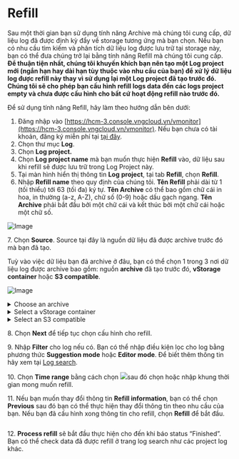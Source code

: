# Refill

Sau một thời gian bạn sử dụng tính năng Archive mà chúng tôi cung cấp, dữ liệu log đã được định kỳ đẩy về storage tương ứng mà bạn chọn. Nếu bạn có nhu cầu tìm kiếm và phân tích dữ liệu log được lưu trữ tại storage này, bạn có thể đưa chúng trở lại bằng tính năng Refill mà chúng tôi cung cấp. ****Để thuận tiện nhất, chúng tôi khuyến khích bạn nên tạo một Log project mới (ngắn hạn hay dài hạn tùy thuộc vào nhu cầu của bạn) để xử lý dữ liệu log được refill này thay vì sử dụng lại một Log project đã tạo trước đó. Chúng tôi sẽ cho phép bạn cấu hình refill logs data đến các logs project empty và chưa được cấu hình cho bất cứ hoạt động refill nào trước đó.****

Để sử dụng tính năng Refill, hãy làm theo hướng dẫn bên dưới:

1. Đăng nhập vào [https://hcm-3.console.vngcloud.vn/vmonitor](https://hcm-3.console.vngcloud.vn/vmonitor). Nếu bạn chưa có tài khoản, đăng ký miễn phí tại [tại đây](https://register.vngcloud.vn/signup).
2. Chọn thư mục **Log**.
3. Chọn **Log project.**
4. Chọn **Log project name** mà bạn muốn thực hiện **Refill** vào, dữ liệu sau khi refill sẽ được lưu trữ trong Log Project này.
5. Tại màn hình hiển thị thông tin **Log** **project**, tại tab **Refill**, chọn **Refill**.
6. Nhập **Refill name** theo quy định của chúng tôi. **Tên Refill** phải dài từ 1 (tối thiểu) tới 63 (tối đa) ký tự. **Tên Archive** có thể bao gồm chữ cái in hoa, in thường (a-z, A-Z), chữ số (0-9) hoặc dấu gạch ngang. **Tên Archive** phải bắt đầu bởi một chữ cái và kết thúc bởi một chữ cái hoặc một chữ số.

![Image](https://github.com/vngcloud/docs/blob/main/Vietnamese/.gitbook/assets/image%20(310).png?raw=true)

7\. Chọn **Source**. Source tại đây là nguồn dữ liệu đã được archive trước đó mà bạn đã tạo.

Tuỳ vào việc dữ liệu bạn đã archive ở đâu, bạn có thể chọn 1 trong 3 nơi dữ liệu log được archive bao gồm: nguồn **archive** đã tạo trước đó,  **vStorage container** hoặc **S3 compatible**. 

![Image](https://github.com/vngcloud/docs/blob/main/Vietnamese/.gitbook/assets/image%20(311).png?raw=true)

<details>

<summary>Choose an archive</summary>

Chọn một cấu hình **archive** đã tạo trước đó trong danh sách các cấu hình **archive** đang tồn tại trên hệ thống vMonitor Platform trong tài khoản Root User account hiện tại của bạn, hệ thống sẽ tự động điền đầy đủ các thông tin để có thể lấy được dữ liệu Logs

</details>

<details>

<summary>Select a vStorage container</summary>

Chọn **My container** nếu bạn muốn chọn vStorage container thuộc sở hữu của tài khoản bạn đang cần archive. Hoặc chọn **Custom container** nếu bạn muốn chọn vStorage container không thuộc sở hữu của tài khoản bạn đang cần archive.

* My container

1. Chọn một **Region**. Nếu bạn muốn xem lại thông tin **Region** và các **vStorage project** cũng như **vStorage container** bạn đang có trên hệ thống vStorage, hãy chọn tại ![](https://docs-admin.vngcloud.vn/download/thumbnails/49650640/image2023-4-27\_13-54-3.png?version=1\&modificationDate=1683512577000\&api=v2)
2. Chọn một **vStorage project** trong danh sách các project mà bạn đang có tại **Region** đã chọn trước đó trên hệ thống vStorage. Nếu danh sách vStorage project hiển thị cho bạn hiển thị đúng danh sách project tại thời điểm hiện tại, hãy chọn ![](https://docs-admin.vngcloud.vn/download/thumbnails/49650640/image2023-4-27\_13-55-2.png?version=1\&modificationDate=1683512577000\&api=v2).
3. Chọn một **vStorage container** trong danh sách các container mà bạn đang có tại **project** đã chọn trước đó trên hệ thống vStorage. Nếu danh sách vStorage container hiển thị cho bạn hiển thị đúng danh sách container tại thời điểm hiện tại, hãy chọn ![](https://docs-admin.vngcloud.vn/download/thumbnails/49650640/image2023-4-27\_13-55-2.png?version=1\&modificationDate=1683512577000\&api=v2).
4. Nhập **Access key** và **Secret key** để xác thực thông tin kết nối tới hệ thống vStorage. Bạn có thể tìm thấy **Access key** và **Secret key** theo hướng dẫn tại [Service Account](https://docs.vngcloud.vn/display/ONVINA/Service+Account) và [Sử dụng Service Account](https://docs.vngcloud.vn/pages/viewpage.action?pageId=49648950).
5. Chọn **Select**.

![](https://github.com/vngcloud/docs/blob/main/Vietnamese/.gitbook/assets/image%20(312).png?raw=true)

* Custom container

1. Chọn một **Region**. Nếu bạn muốn xem lại thông tin **Region** và các **vStorage project** cũng như vStorage container bạn đang có trên hệ thống vStorage, hãy chọn tại ![](https://docs-admin.vngcloud.vn/download/thumbnails/49650640/image2023-4-27\_13-54-3.png?version=1\&modificationDate=1683512577000\&api=v2)
2. Nhập tên một **vStorage container** mà bạn muốn thực hiện archive qua.
3. Nhập **Access key** và **Secret key** để xác thực thông tin kết nối tới hệ thống vStorage. Bạn có thể tìm thấy **Access key** và **Secret key** theo hướng dẫn tại [Service Account](https://docs.vngcloud.vn/display/ONVINA/Service+Account) và [Sử dụng Service Account](https://docs.vngcloud.vn/pages/viewpage.action?pageId=49648950).
4. Chọn **Select**.

![](https://github.com/vngcloud/docs/blob/main/Vietnamese/.gitbook/assets/image%20(313).png?raw=true)

</details>

<details>

<summary>Select an S3 compatible</summary>



</details>

8\. Chọn **Next** để tiếp tục chọn cấu hình cho refill.

9\. Nhập **Filter** cho log nếu có. Bạn có thể nhập điều kiện lọc cho log bằng phương thức **Suggestion mode** hoặc **Editor mode**. Để biết thêm thông tin hãy xem tại [Log search](https://docs-admin.vngcloud.vn/display/VPV/Log+search).

10\. Chọn **Time range** bằng cách chọn ![](https://docs-admin.vngcloud.vn/download/thumbnails/49650640/image2023-5-8\_9-30-18.png?version=1\&modificationDate=1683513020000\&api=v2)sau đó chọn hoặc nhập khung thời gian mong muốn refill.

11\. Nếu bạn muốn thay đổi thông tin **Refill information**, bạn có thể chọn **Previous** sau đó bạn có thể thực hiện thay đổi thông tin theo nhu cầu của bạn. Nếu bạn đã cấu hình xong thông tin cho refill, chọn **Refill** để bắt đầu.

<figure><img src="https://docs-admin.vngcloud.vn/download/attachments/49650640/Screen%20Shot%202022-07-11%20at%2010.57.52.png?version=1&#x26;modificationDate=1682490125000&#x26;api=v2" alt=""><figcaption></figcaption></figure>

12\. **Process refill** sẽ bắt đầu thực hiện cho đến khi báo status “Finished”. Bạn có thể check data đã được refill ở trang log search như các project log khác.

<figure><img src="https://docs-admin.vngcloud.vn/download/attachments/49650640/Screen%20Shot%202022-07-11%20at%2011.22.07.png?version=1&#x26;modificationDate=1682490125000&#x26;api=v2" alt=""><figcaption></figcaption></figure>
